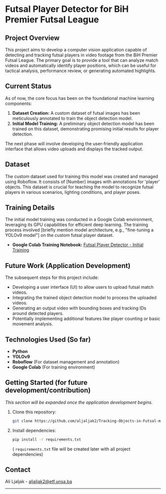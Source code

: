 # Futsal Player Detector for BiH Premier Futsal League

## Project Overview

This project aims to develop a computer vision application capable of detecting and tracking futsal players in video footage from the BiH Premier Futsal League. The primary goal is to provide a tool that can analyze match videos and automatically identify player positions, which can be useful for tactical analysis, performance review, or generating automated highlights.

## Current Status

As of now, the core focus has been on the foundational machine learning components:
1.  **Dataset Creation:** A custom dataset of futsal images has been meticulously annotated to train the object detection model.
2.  **Initial Model Training:** A preliminary object detection model has been trained on this dataset, demonstrating promising initial results for player detection.

The next phase will involve developing the user-friendly application interface that allows video uploads and displays the tracked output.

## Dataset

The custom dataset used for training this model was created and managed using Roboflow. It consists of [Number] images with annotations for 'player' objects. This dataset is crucial for teaching the model to recognize futsal players in various scenarios, lighting conditions, and player poses.


## Training Details

The initial model training was conducted in a Google Colab environment, leveraging its GPU capabilities for efficient deep learning. The training process involved [briefly mention model architecture, e.g., "fine-tuning a YOLOv9 model"] on the custom futsal player dataset.

* **Google Colab Training Notebook:** [Futsal Player Detector - Initial Training](https://www.google.com/url?sa=E&source=gmail&q=https://colab.research.google.com/drive/1uc1ttOqH3OAx4RXGrnaJeNoHrwgvKRPN?usp=sharing)
    

## Future Work (Application Development)

The subsequent steps for this project include:
* Developing a user interface (UI) to allow users to upload futsal match videos.
* Integrating the trained object detection model to process the uploaded videos.
* Generating an output video with bounding boxes and tracking IDs around detected players.
* Potentially implementing additional features like player counting or basic movement analysis.

## Technologies Used (So far)

* **Python**
* **YOLOv9**
* **Roboflow** (For dataset management and annotation)
* **Google Colab** (For training environment)

## Getting Started (for future development/contribution)

_This section will be expanded once the application development begins._

1.  Clone this repository:
    ```bash
    git clone https://github.com/aljaljak2/Tracking-Objects-in-Futsal-match-using-YOLOv9
    ```
2.  Install dependencies:
    ```bash
    pip install -r requirements.txt
    ```
    ( `requirements.txt` file will be created later with all project dependencies)

## Contact

Ali Ljaljak - aljaljak2@etf.unsa.ba

---